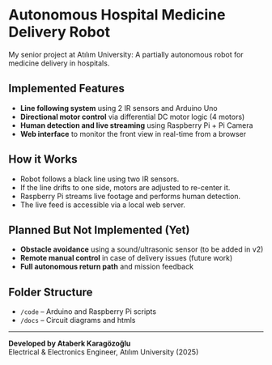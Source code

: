 # Autonomous Hospital Medicine Delivery Robot

My senior project at Atılım University: A partially autonomous robot for medicine delivery in hospitals.

##  Implemented Features

- **Line following system** using 2 IR sensors and Arduino Uno
- **Directional motor control** via differential DC motor logic (4 motors)
- **Human detection and live streaming** using Raspberry Pi + Pi Camera
- **Web interface** to monitor the front view in real-time from a browser

##  How it Works

- Robot follows a black line using two IR sensors.  
- If the line drifts to one side, motors are adjusted to re-center it.  
- Raspberry Pi streams live footage and performs human detection.  
- The live feed is accessible via a local web server.

##  Planned But Not Implemented (Yet)

- **Obstacle avoidance** using a sound/ultrasonic sensor (to be added in v2)
- **Remote manual control** in case of delivery issues (future work)
- **Full autonomous return path** and mission feedback

##  Folder Structure

- `/code` – Arduino and Raspberry Pi scripts
- `/docs` – Circuit diagrams and htmls

---

**Developed by Ataberk Karagözoğlu**  
Electrical & Electronics Engineer, Atılım University (2025)
